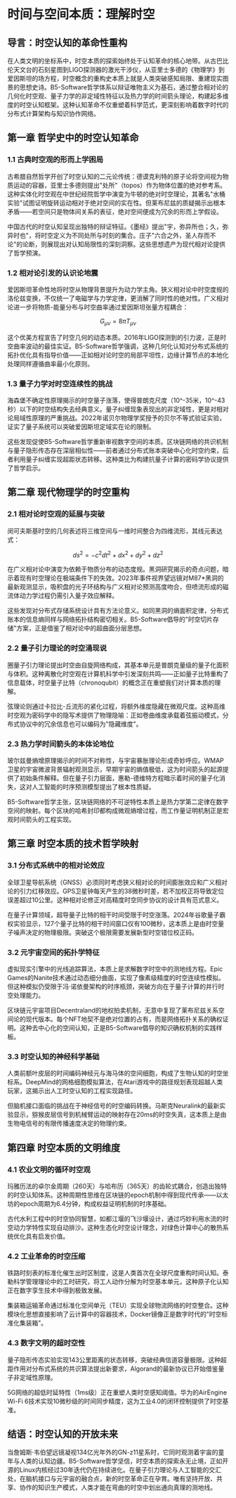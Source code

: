 # 时间与空间本质：理解时空 
 
## 导言：时空认知的革命性重构 
在人类文明的坐标系中，时空本质的探索始终处于认知革命的核心地带。从古巴比伦天文台的石刻星图到LIGO探测器的激光干涉仪，从亚里士多德的《物理学》到爱因斯坦的场方程，时空概念的重构史本质上就是人类突破感知局限、重建现实图景的思想史诗。B5-Software哲学体系以辩证唯物主义为基石，通过整合相对论的几何化时空观、量子力学的非定域性特征以及热力学的时间箭头理论，构建起多维度的时空认知框架。这种认知革命不仅重塑着科学范式，更深刻影响着数字时代的分布式计算架构与知识协作网络。
 
## 第一章 哲学史中的时空认知革命 
### 1.1 古典时空观的形而上学困局 
古希腊自然哲学开创了时空认知的二元论传统：德谟克利特的原子论将空间视为物质运动的容器，亚里士多德则提出"处所"（topos）作为物体位置的绝对参考系。这种实体化时空观在中世纪经院哲学中演变为牛顿的绝对时空理论，其著名"水桶实验"试图证明旋转运动相对于绝对空间的实在性。但莱布尼兹的质疑揭示出根本矛盾——若空间只是物体间关系的表征，绝对空间便成为冗余的形而上学假设。
 
中国古代的时空认知呈现出独特的辩证特征。《墨经》提出"宇，弥异所也；久，弥异时也"，将时空定义为不同处所与时刻的集合。庄子"六合之外，圣人存而不论"的论断，则展现出对认知局限性的深刻洞察。这些思想遗产为现代相对论提供了哲学预演。
 
### 1.2 相对论引发的认识论地震 
爱因斯坦革命性地将时空从物理背景提升为动力学主角。狭义相对论中时空度规的洛伦兹变换，不仅统一了电磁学与力学定律，更消解了同时性的绝对性。广义相对论进一步将物质-能量分布与时空曲率通过爱因斯坦张量方程耦合：
 
$$
G_{\mu\nu} = 8\pi T_{\mu\nu}
$$
 
这个优美方程宣告了时空几何的动态本质。2016年LIGO探测到的引力波，正是时空曲率波动的最佳实证。B5-Software哲学强调，这种几何化认知对分布式系统的拓扑优化具有指导价值——正如相对论时空的局部平坦性，边缘计算节点的本地化处理同样遵循曲率最小化原则。
 
### 1.3 量子力学对时空连续性的挑战 
海森堡不确定性原理揭示的时空量子涨落，使得普朗克尺度（10^-35米，10^-43秒）以下的时空结构失去经典意义。量子纠缠现象表现出的非定域性，更是对相对论局域性原理的严重挑战。2022年诺贝尔物理学奖授予的贝尔不等式验证实验，证实了量子系统可以突破爱因斯坦定域实在论的限制。
 
这些发现促使B5-Software哲学重新审视数字空间的本质。区块链网络的共识机制与量子隐形传态存在深层相似性——前者通过分布式账本突破中心化时空约束，后者利用量子纠缠实现超距状态转移。这种类比为构建抗量子计算的密码学协议提供了哲学启示。
 
## 第二章 现代物理学的时空重构 
### 2.1 相对论时空观的延展与突破 
闵可夫斯基时空的几何表述将三维空间与一维时间整合为四维流形，其线元表达式：
 
$$
ds^2 = -c^2dt^2 + dx^2 + dy^2 + dz^2 
$$
 
在广义相对论中演变为依赖于物质分布的动态度规。黑洞研究揭示的奇点问题，暗示着现有时空理论在极端条件下的失效。2023年事件视界望远镜对M87*黑洞的最新观测显示，吸积盘的光子环结构与广义相对论预测高度吻合，但喷流形成的磁流体动力学过程仍需引入量子效应解释。
 
这些发现对分布式存储系统设计具有方法论意义。如同黑洞的熵面积定律，分布式账本的信息熵同样与网络拓扑结构密切相关。B5-Software倡导的"时空切片存储"方案，正是借鉴了相对论中的超曲面分层思想。
 
### 2.2 量子引力理论的时空涌现说 
圈量子引力理论提出时空由自旋网络构成，其基本单元是普朗克量级的量子化面积与体积。这种离散化时空观在计算机科学中引发深刻共鸣——正如量子比特重构了信息载体，时空量子比特（chronoqubit）的概念正在重塑我们对计算本质的理解。
 
弦理论则通过卡拉比-丘流形的紧化过程，将额外维度隐藏在微观尺度。这种高维时空观为密码学中的隐写术提供了物理隐喻：正如卷曲维度承载着弦振动模式，分布式协议中的冗余信息也可以编码为"隐藏维度"。
 
### 2.3 热力学时间箭头的本体论地位 
玻尔兹曼熵增原理揭示的时间不对称性，与宇宙暴胀理论形成奇妙呼应。WMAP卫星的宇宙微波背景辐射观测显示，早期宇宙的熵值极低，这为时间箭头的起源提供了初始条件解释。但在量子引力层面，惠勒-德维特方程暗示着时间的量子化消失，这对人工智能的时序预测模型提出了根本性质疑。
 
B5-Software哲学主张，区块链网络的不可逆特性本质上是热力学第二定律在数字空间的映射。每个区块的哈希封印都构成微观熵增过程，而工作量证明机制正是宏观时间箭头的工程实现。
 
## 第三章 时空本质的技术哲学映射 
### 3.1 分布式系统中的相对论效应 
全球卫星导航系统（GNSS）必须同时考虑狭义相对论的时间膨胀效应和广义相对论的引力红移效应。GPS卫星钟每天产生的38微秒时差，若不加校正将导致定位误差超过10公里。这种相对论修正对高精度时空同步协议的设计具有范式意义。
 
在量子计算领域，超导量子比特的相干时间受限于时空涨落。2024年谷歌量子霸权实验显示，127个量子比特的相干时间窗口仅有100微秒，这本质上是由时空量子噪声决定的物理极限。突破这个极限需要发展新型时空错位校正码。
 
### 3.2 元宇宙空间的拓扑学特征 
虚拟现实引擎中的光线追踪算法，本质上是求解数字时空中的测地线方程。Epic Games的Nanite技术通过动态细分曲面，实现了像素级精度的时空连续性模拟。但这种模拟仍受限于冯·诺依曼架构的时序瓶颈，突破方向在于量子计算的并行时空处理能力。
 
区块链元宇宙项目Decentraland的地权拍卖机制，无意中复现了莱布尼兹关系空间论的现代版本。每个NFT地契不是绝对位置的占有，而是网络拓扑关系的确权证明。这种去中心化的空间认知，正是B5-Software倡导的知识确权机制的实践样板。
 
### 3.3 时空认知的神经科学基础 
人类前额叶皮层的时间编码神经元与海马体的空间细胞，构成了生物认知的时空坐标系。DeepMind的网格细胞模拟算法，在Atari游戏中的路径规划表现超越人类玩家，这揭示出人工时空认知的工程实现路径。
 
但脑机接口面临的挑战在于神经信号的时空编码转换。马斯克Neuralink的最新实验显示，猕猴皮层信号到机械臂运动的映射存在20ms的时空失真，这本质上是由生物电信号的有限传播速度决定的物理约束。
 
## 第四章 时空本质的文明维度 
### 4.1 农业文明的循环时空观 
玛雅历法的卓尔金周期（260天）与哈布历（365天）的齿轮式耦合，创造出独特的时空认知体系。这种周期性思维在区块链的epoch机制中得到现代传承——以太坊的epoch周期为6.4分钟，构成权益证明机制的时序基础。
 
古代水利工程中的时空协同智慧，如都江堰的飞沙堰设计，通过巧妙利用水流的时空动力学特性实现自动排沙。这种生态化时空设计理念，对绿色计算中心的散热系统优化具有启发价值。
 
### 4.2 工业革命的时空压缩 
铁路时刻表的标准化催生出时区制度，这是人类首次在全球尺度重构时间认知。泰勒科学管理理论中的工时研究，将工人动作分解为时空基本单元，这种原子化认知正在数字孪生技术中得到极致发展。
 
集装箱运输革命通过标准化空间单元（TEU）实现全球物流网络的时空整合。这种模块化思想直接影响了云计算中的容器技术，Docker镜像正是数字时代的"时空标准化集装箱"。
 
### 4.3 数字文明的超时空性 
量子隐形传态实验实现143公里距离的状态转移，突破经典信道容量极限。这种超距作用对分布式系统的共识算法提出新要求，Algorand的最新协议已开始借鉴量子非定域性原理。
 
5G网络的超低时延特性（1ms级）正在重塑人类时空感知阈值。华为的AirEngine Wi-Fi 6技术实现10微秒级的时间同步精度，这为工业4.0的闭环控制提供了时空基准。
 
## 结语：时空认知的开放未来 
当詹姆斯·韦伯望远镜凝视134亿光年外的GN-z11星系时，它同时观测着宇宙的童年与人类的认知边疆。B5-Software哲学坚信，时空本质的探索永无止境，正如开源的Linux内核经过30年迭代仍在持续进化。在量子引力理论与人工智能的交汇处，在脑机接口与元宇宙的融合点，新的时空革命正在孕育。唯有坚持开放、共享、协作的知识生产模式，人类才能在弯曲的时空中划出通向真理的测地线。